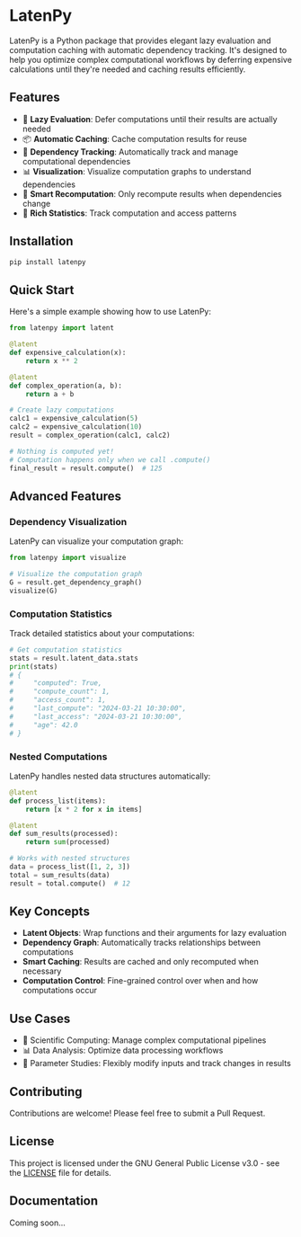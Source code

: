 # LatenPy

LatenPy is a Python package that provides elegant lazy evaluation and computation caching with automatic dependency tracking. It's designed to help you optimize complex computational workflows by deferring expensive calculations until they're needed and caching results efficiently.

## Features

- 🦥 **Lazy Evaluation**: Defer computations until their results are actually needed
- 📦 **Automatic Caching**: Cache computation results for reuse
- 🔄 **Dependency Tracking**: Automatically track and manage computational dependencies
- 📊 **Visualization**: Visualize computation graphs to understand dependencies
- 🎯 **Smart Recomputation**: Only recompute results when dependencies change
- 📝 **Rich Statistics**: Track computation and access patterns

## Installation
```bash
pip install latenpy
```

## Quick Start

Here's a simple example showing how to use LatenPy:

```python
from latenpy import latent

@latent
def expensive_calculation(x):
    return x ** 2

@latent
def complex_operation(a, b):
    return a + b

# Create lazy computations
calc1 = expensive_calculation(5)
calc2 = expensive_calculation(10)
result = complex_operation(calc1, calc2)

# Nothing is computed yet!
# Computation happens only when we call .compute()
final_result = result.compute()  # 125
```

## Advanced Features

### Dependency Visualization

LatenPy can visualize your computation graph:

```python
from latenpy import visualize

# Visualize the computation graph
G = result.get_dependency_graph()
visualize(G)
```

### Computation Statistics

Track detailed statistics about your computations:

```python
# Get computation statistics
stats = result.latent_data.stats
print(stats)
# {
#     "computed": True,
#     "compute_count": 1,
#     "access_count": 1,
#     "last_compute": "2024-03-21 10:30:00",
#     "last_access": "2024-03-21 10:30:00",
#     "age": 42.0
# }
```

### Nested Computations

LatenPy handles nested data structures automatically:

```python
@latent
def process_list(items):
    return [x * 2 for x in items]

@latent
def sum_results(processed):
    return sum(processed)

# Works with nested structures
data = process_list([1, 2, 3])
total = sum_results(data)
result = total.compute()  # 12
```

## Key Concepts

- **Latent Objects**: Wrap functions and their arguments for lazy evaluation
- **Dependency Graph**: Automatically tracks relationships between computations
- **Smart Caching**: Results are cached and only recomputed when necessary
- **Computation Control**: Fine-grained control over when and how computations occur

## Use Cases

- 🔬 Scientific Computing: Manage complex computational pipelines
- 📊 Data Analysis: Optimize data processing workflows
- 🔄 Parameter Studies: Flexibly modify inputs and track changes in results

## Contributing

Contributions are welcome! Please feel free to submit a Pull Request.

## License

This project is licensed under the GNU General Public License v3.0 - see the [LICENSE](LICENSE) file for details.

## Documentation

Coming soon...